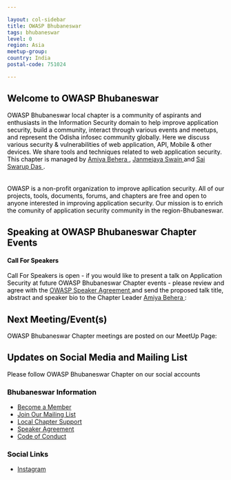 ```yaml
---

layout: col-sidebar
title: OWASP Bhubaneswar
tags: bhubaneswar
level: 0
region: Asia
meetup-group: 
country: India
postal-code: 751024

---
```



<div style='color:black;'>
<h2 id="welcome">Welcome to OWASP Bhubaneswar</h2>
<div>
OWASP Bhubaneswar local chapter is a community of aspirants and enthusiasts in the Information Security domain to help improve application security, build a community, interact through various events and meetups, and represent the Odisha infosec community globally. Here we discuss various security & vulnerabilities of web application, API, Mobile & other devices. We share tools and techniques related to web application security. This chapter is managed by <a href="mailto:amiya.behera@owasp.org">  Amiya Behera </a> , <a href="mailto:janmejaya.swain@owasp.org"> Janmejaya Swain </a> and <a href="mailto:sai.swarup-das@owasp.org"> Sai Swarup Das </a>. <br> 
</div>
<br>
<br>
OWASP is a non-profit organization to improve apllication security. All of our projects, tools, documents, forums, and chapters are free and open to anyone interested in improving application security. Our mission is to enrich the comunity of application security community in the region-Bhubaneswar.
 


<h2>Speaking at OWASP Bhubaneswar Chapter Events</h2>

<h4>Call For Speakers</h4>

<p>Call For Speakers is open - if you would like to present a talk on Application Security at future OWASP Bhubaneswar Chapter events - please review and agree with the <a href="https://owasp.org/www-policy/legal/speaker-agreement"> OWASP Speaker Agreement </a> and send the proposed talk title, abstract and speaker bio to the Chapter Leader <a href="mailto:amiya.behera@owasp.org"> Amiya Behera </a> :</p>

<h2 id="next-meetingevents">Next Meeting/Event(s)</h2>

<p>OWASP Bhubaneswar Chapter meetings are posted on our MeetUp Page:</p>

<!-- <p>Please visit <a href="https://owasp.org"> our next meeting </a>. </p> -->



<h2 id="updates-on-social-media-and-mailing-list">Updates on Social Media and Mailing List</h2>
<p>Please follow OWASP Bhubaneswar Chapter on our social accounts </p>

<h3 id="bhubaneswar-information">Bhubaneswar Information</h3>
<ul>
  <li><a href="https://www.owasp.org/index.php/Membership">Become a Member</a></li>
  <li><a href="https://groups.google.com/all-groups">Join Our Mailing List</a></li>
  <li><a href="https://owasp.org/donate">Local Chapter Support</a></li>
  <li><a href="https://owasp.org/www-policy/legal/speaker-agreement">Speaker Agreement</a></li>
  <li><a href="https://owasp.org/www-policy/operational/conferences-events.html">Code of Conduct</a></li>
</ul>

<h3 id="social-links">Social Links</h3>
<ul>
  <li><a href="https://www.instagram.com/owasp_bhubaneswar/">Instagram</a></li>
</ul>
